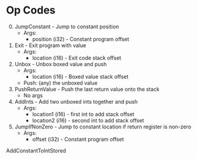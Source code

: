 # Op Codes

0. JumpConstant - Jump to constant position
   * Args:
      - position (i32) - Constant program offset
1. Exit - Exit program with value
   * Args:
      - location (i16) - Exit code stack offset
2. Unbox - Unbox boxed value and push
   * Args:
      - location (i16) - Boxed value stack offset
   * Push: (any) the unboxed value
3. PushReturnValue - Push the last return value onto the stack
   * No args
4. AddInts - Add two unboxed ints together and push
   * Args:
      - location1 (i16) - first int to add stack offset
      - location2 (i16) - second int to add stack offset
5. JumpIfNonZero - Jump to constant location if return register is non-zero
   * Args:
      - offset (i32) - Constant program offset
 
AddConstantToIntStored